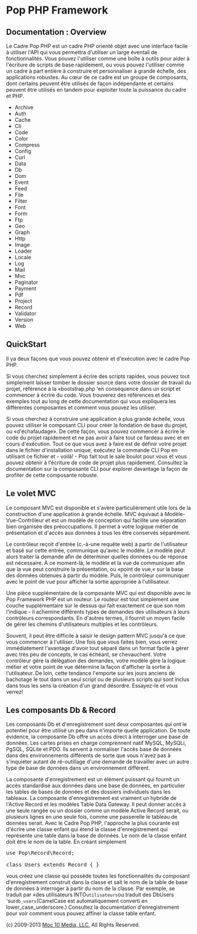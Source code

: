 Pop PHP Framework
=================

Documentation : Overview
------------------------

Le Cadre Pop PHP est un cadre PHP orienté objet avec une interface facile à utiliser l'API qui vous permettra d'utiliser un large éventail de fonctionnalités. Vous pouvez l'utiliser comme une boîte à outils pour aider à l'écriture de scripts de base rapidement, ou vous pouvez l'utiliser comme un cadre à part entière à construire et personnaliser à grande échelle, des applications robustes. Au cœur de ce cadre est un groupe de composants, dont certains peuvent être utilisés de façon indépendante et certains peuvent être utilisés en tandem pour exploiter toute la puissance du cadre et PHP.

* Archive
* Auth
* Cache
* Cli
* Code
* Color
* Compress
* Config
* Curl
* Data
* Db
* Dom
* Event
* Feed
* File
* Filter
* Font
* Form
* Ftp
* Geo
* Graph
* Http
* Image
* Loader
* Locale
* Log
* Mail
* Mvc
* Paginator
* Payment
* Pdf
* Project
* Record
* Validator
* Version
* Web

QuickStart
----------

Il ya deux façons que vous pouvez obtenir et d'exécution avec le cadre Pop PHP.

Si vous cherchez simplement à écrire des scripts rapides, vous pouvez tout simplement laisser tomber le dossier source dans votre dossier de travail du projet, référence à la «bootstrap.php 'en conséquence dans un script et commencer à écrire du code. Vous trouverez des références et des exemples tout au long de cette documentation qui vous expliquera les différentes composantes et comment vous pouvez les utiliser.

Si vous cherchez à construire une application à plus grande échelle, vous pouvez utiliser le composant CLI pour créer la fondation de base du projet, ou «d'échafaudage». De cette façon, vous pouvez commencer à écrire le code du projet rapidement et ne pas avoir à faire tout ce fardeau avec et en cours d'exécution. Tout ce que vous avez à faire est de définir votre projet dans le fichier d'installation unique, exécutez la commande CLI Pop en utilisant ce fichier et - voilà! - Pop fait tout le sale boulot pour vous et vous pouvez obtenir à l'écriture de code de projet plus rapidement. Consultez la documentation sur la composante CLI pour explorer davantage la façon de profiter de cette composante robuste.

Le volet MVC
------------

Le composant MVC est disponible et s'avère particulièrement utile lors de la construction d'une application à grande échelle. MVC équivaut à Modèle-Vue-Contrôleur et est un modèle de conception qui facilite une séparation bien organisée des préoccupations. Il permet à votre logique métier de présentation et d'accès aux données à tous les être conservés séparément.

Le contrôleur reçoit d'entrée (c.-à-une requête web) à partir de l'utilisateur et basé sur cette entrée, communique qu'avec le modèle. Le modèle peut alors traiter la demande afin de déterminer quelles données ou de réponse est nécessaire. À ce moment-là, le modèle et la vue de communiquer afin que la vue peut construire la présentation, ou «point de vue,« sur la base des données obtenues à partir du modèle. Puis, le contrôleur communiquer avec le point de vue pour afficher la sortie appropriée à l'utilisateur.

Une pièce supplémentaire de la composante MVC qui est disponible avec le Pop Framework PHP est un routeur. Le routeur est tout simplement une couche supplémentaire sur le dessus qui fait exactement ce que son nom l'indique - il achemine différents types de demandes des utilisateurs à leurs contrôleurs correspondants. En d'autres termes, il fournit un moyen facile de gérer les chemins d'utilisateurs multiples et les contrôleurs.

Souvent, il peut être difficile à saisir le design pattern MVC jusqu'à ce que vous commencer à l'utiliser. Une fois que vous faites bien, vous verrez immédiatement l'avantage d'avoir tout séparé dans un format facile à gérer avec très peu de concepts, le cas échéant, se chevauchent. Votre contrôleur gère la délégation des demandes, votre modèle gère la logique métier et votre point de vue détermine la façon d'afficher la sortie à l'utilisateur. De loin, cette tendance l'emporte sur les jours anciens de bachotage le tout dans un seul script ou de plusieurs scripts qui sont inclus dans tous les sens la création d'un grand désordre. Essayez-le et vous verrez!

Les composants Db & Record
--------------------------

Les composants Db et d'enregistrement sont deux composantes qui ont le potentiel pour être utilisé un peu dans n'importe quelle application. De toute évidence, la composante Db offre un accès direct à interroger une base de données. Les cartes prises en charge comprennent natif MySQL, MySQLi, PgSQL, SQLite et PDO. Ils servent à normaliser l'accès base de données dans des environnements différents de sorte que vous n'avez pas à s'inquiéter autant de ré-outillage d'une demande de travailler avec un autre type de base de données dans un environnement différent.

La composante d'enregistrement est un élément puissant qui fournit un accès standardisé aux données dans une base de données, en particulier les tables de bases de données et des dossiers individuels dans les tableaux. La composante d'enregistrement est vraiment un hybride de l'Active Record et les modèles Table Data Gateway. Il peut donner accès à une seule rangée ou un dossier comme un modèle Active Record serait, ou plusieurs lignes en une seule fois, comme une passerelle le tableau de données serait. Avec le Cadre Pop PHP, l'approche la plus courante est d'écrire une classe enfant qui étend la classe d'enregistrement qui représente une table dans la base de données. Le nom de la classe enfant doit être le nom de la table. En créant simplement

<pre>
use Pop\Record\Record;

class Users extends Record { }
</pre>

vous créez une classe qui possède toutes les fonctionnalités du composant d'enregistrement construit dans la classe et sait le nom de la table de base de données à interroger à partir du nom de la classe. Par exemple, se traduit par «des utilisateurs INTO` utilisateurs `ou traduit des DbUsers 'sur` db_users `(CamelCase est automatiquement converti en lower_case_underscore.) Consultez la documentation d'enregistrement pour voir comment vous pouvez affiner la classe table enfant.

(c) 2009-2013 [Moc 10 Media, LLC.](http://www.moc10media.com) All Rights Reserved.
